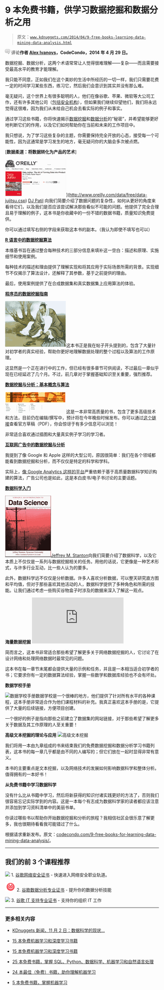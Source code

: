 # 9 本免费书籍，供学习数据挖掘和数据分析之用

> 原文：[`www.kdnuggets.com/2014/04/9-free-books-learning-data-mining-data-analysis.html`](https://www.kdnuggets.com/2014/04/9-free-books-learning-data-mining-data-analysis.html)

![c](img/3d9c022da2d331bb56691a9617b91b90.png) 评论**作者 [Alex Ivanovs](http://codecondo.com/author/alex-ivanovs/)，CodeCondo，2014 年 4 月 29 日。**

数据挖掘、数据分析，这两个术语常常让人觉得很难理解——复杂——而且需要接受最高水平的教育才能理解。

我只能不同意，正如我们在这个美妙的生活中所经历的一切一样，我们只需要花费一定的时间学习某些东西，练习它，然后我们会意识到其实并没有那么难。

毫无疑问，这个世界上有很多聪明的人，他们在像谷歌、苹果、微软等大公司工作，还有许多其他公司（[包括安全机构](https://en.wikipedia.org/wiki/List_of_intelligence_agencies)），但如果我们继续仰望他们，我们将永远觉得这很难，因为我们从未给自己机会去看实际的例子和事实。

通过学习这些书籍，你将快速揭示[数据挖掘](https://en.wikipedia.org/wiki/Data_mining)和[数据分析](https://en.wikipedia.org/wiki/Data_analysis)的“秘密”，并希望能够更好地判断它们的作用，以及它们如何帮助你在当前和未来的工作项目中。

我只想说，为了学习这些复杂的主题，你需要保持完全开放的心态，接受每一个可能性，因为这通常是学习发生的地方，毫无疑问你的大脑会多次被点燃。

[**数据柔道：将数据转化为产品的艺术**]

![数据柔道](img/6b11d970cf30663d7858e634fe7f7122.png)](http://www.oreilly.com/data/free/data-jujitsu.csp) [DJ Patil](http://www.crunchbase.com/person/dj-patil) 向我们简要介绍了数据问题的复杂性，如何从更好的角度来看待它们，以及我们是否应该尝试解决那些看似不可能的问题。他提供了完全合理且易于理解的例子，这本书是你收藏中的一份不错的数据书籍，质量知识免费提供。

你可以通过填写右侧的字段来获取这本书的副本。（我认为即使不填写也可以）

[**R 语言中的数据挖掘算法**](https://en.wikibooks.org/wiki/Data_Mining_Algorithms_In_R)

本维基书旨在通过整合每种技术的三部分信息来填补这一空白：描述和原理、实施细节和使用案例。

每种技术的描述和理由提供了理解实现和将其应用于实际场景所需的背景。实现细节不仅揭示了算法设计，还解释了其参数，基于之前提供的理由。

最后，使用案例提供了在合成数据集和真实数据集上应用算法的体验。

[**程序员的数据挖掘指南**](http://guidetodatamining.com/)

![数据挖掘指南](img/4433e4f9b3f694d9cd2dc9e908a1bb54.png)这本书正是我在帖子开头提到的，包含了大量针对初学者的真实经验，帮助你更好地理解数据处理的整个过程以及算法的工作原理。

这显然是一个正在进行中的工作，但已经有很多章节可供阅读，不过最后一章似乎现在已经延迟了几个月。不过，前几章对于掌握基础知识至关重要，强烈推荐。

[**数据挖掘与分析：基本概念与算法**](http://codecondo.com/free-marketing-tools-small-business/)

![数据挖掘与分析](img/9a10ebf54c7a4be6d3b2881261be9ddd.png)这是一本非常高质量的书，包含了更多高级技术和方法，目前仍在编辑/撰写中，预计将在今年晚些时候发布。你可以通过[这个链接](http://www2.dcc.ufmg.br/livros/miningalgorithms/files/pdf/dmafca.pdf)查看官方草稿（PDF），你会惊讶于有多少信息可以浏览！

非常适合喜欢通过插图和大量真实例子学习的学习者。

[**互联网广告中的数据挖掘与分析**](http://arxiv.org/pdf/1206.1754v2.pdf)

我提到了像 Google 和 Apple 这样的大型公司，原因很简单：我们在各个领域都能看到数据挖掘和分析，而不仅仅是特定的科学和学科。

实际上，[像 Google Analytics 这样的平台](http://codecondo.com/free-marketing-tools-small-business/)严重依赖于基于高质量数据科学知识构建的算法，广告公司也是如此，这是本白皮书/电子书讨论的主要话题。

[**数据科学入门**](http://arxiv.org/pdf/1206.1754v2.pdf)

![数据科学](img/49ee0bf7fabd81f9c1f6c24c989d359e.png)[Jeffrey M. Stanton](https://my.ischool.syr.edu/Profiles/Preview/jmstanto)向我们简要介绍了数据科学，以及它本质上不仅仅是一系列与数据挖掘相关的任务。用他的话说，它更像是一种艺术形式，与许多行业互动，比一些人认为的要多。

此外，数据科学远不仅仅是分析数据。许多人喜欢分析数据，可以整天研究直方图和平均值，但对于那些喜欢其他活动的人，数据科学提供了多种角色和所需的技能。让我们通过考虑一些购买谷物盒子时涉及的数据来深入了解这一观点。

**海量数据挖掘** ![海量数据挖掘](http://infolab.stanford.edu/%7Eullman/mmds.html)

简而言之，这本书非常适合那些希望了解更多关于网络数据挖掘的人，它讨论了在设计网络和处理网络数据时最常见的问题。

这本书在每一章节末尾都会提供大量的示例和任务，并且是一本相当适合初学者的书；它要求你有一定的数据算法经验，掌握一些数学和数据库经验也不会有坏处。

**数据学校手册**

![数据学校手册](http://schoolofdata.org/handbook/)数据学校是一个很棒的地方，他们提供了针对所有水平的各种课程，这本手册非常适合作为他们课程材料的补充。我真正喜欢这本手册的是，它提供了大量的后续链接，方便项目创建。

一个很好的例子是指向那些之前建立了数据集的网站链接，对于那些希望了解更多关于数据及其工作原理的人至关重要！

**高级文本挖掘的理论与应用** ![高级文本挖掘](http://www.intechopen.com/books/theory-and-applications-for-advanced-text-mining)

我们将用一本由九章组成的书来结束我们的免费数据挖掘和数据分析学习书籍列表，这本书的每一章几乎都是由不同的人编写的；但它们放在一起时显得非常有意义。

本书的主要重点是文本挖掘，以及网络技术的发展如何影响数据科学和整体分析。值得拥有的一本好书！

**从免费书籍中学习数据科学**

没有什么比从书籍中学习，然后将新获得的知识付诸实践更好的方法了，否则我们很容易忘记实际学到的内容。这是一本每个有志成为数据科学家的读者都应该注意并添加到学习资料清单中的美丽书单。

你读过哪些书以帮助你开始数据挖掘和分析的旅程？我相信社区会很乐意了解更多，我也很期待看看我可能错过了什么。

根据请求重新发布。原文：[codecondo.com/9-free-books-for-learning-data-mining-data-analysis/](http://codecondo.com/9-free-books-for-learning-data-mining-data-analysis/)。

* * *

## 我们的前 3 个课程推荐

![](img/0244c01ba9267c002ef39d4907e0b8fb.png) 1\. [谷歌网络安全证书](https://www.kdnuggets.com/google-cybersecurity) - 快速进入网络安全职业轨道。

![](img/e225c49c3c91745821c8c0368bf04711.png) 2\. [谷歌数据分析专业证书](https://www.kdnuggets.com/google-data-analytics) - 提升你的数据分析技能

![](img/0244c01ba9267c002ef39d4907e0b8fb.png) 3\. [谷歌 IT 支持专业证书](https://www.kdnuggets.com/google-itsupport) - 支持你的组织 IT 工作

* * *

### 更多相关内容

+   [KDnuggets 新闻，11 月 2 日：数据科学的现状…](https://www.kdnuggets.com/2022/n43.html)

+   [15 本免费机器学习和深度学习书籍](https://www.kdnuggets.com/2022/10/15-free-machine-learning-deep-learning-books.html)

+   [15 本免费机器学习和深度学习书籍](https://www.kdnuggets.com/2022/11/15-free-machine-learning-deep-learning-books.html)

+   [25 本免费书籍，掌握 SQL、Python、数据科学、机器学习和自然语言处理](https://www.kdnuggets.com/25-free-books-to-master-sql-python-data-science-machine-learning-and-natural-language-processing)

+   [24 本最佳（免费）书籍，助你理解机器学习](https://www.kdnuggets.com/2020/03/24-best-free-books-understand-machine-learning.html)

+   [5 本免费书籍，掌握机器学习](https://www.kdnuggets.com/5-free-books-to-master-machine-learning)
